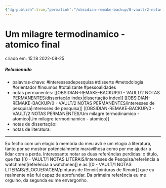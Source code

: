 ```yaml
---
{"dg-publish":true,"permalink":"/obsidian-remake-backup/0-vault/2-notas-permanentes/um-milagre-termodinamico-atomico-final/","tags":["permanente","interessesdepesquisa","disserte","metodologia","orientador","insumos","totalizante","pessoalidades"],"dgHomeLink":true,"dgShowLocalGraph":true,"dgShowFileTree":true,"dgEnableSearch":true,"noteIcon":""}
---
```


# Um milagre termodinamico - atomico final
criado em: 15:18 2022-08-25

##### Relacionado
- palavras-chave: #interessesdepesquisa  #disserte #metodologia #orientador #insumos #totalizante #pessoalidades 
- notas permanentes: [[OBSIDIAN-REMAKE-BACKUP/0 - VAULT/2 NOTAS PERMANENTES/dissertação index\|dissertação index]] [[OBSIDIAN-REMAKE-BACKUP/0 - VAULT/2 NOTAS PERMANENTES/interesses de pesquisa\|interesses de pesquisa]] [[OBSIDIAN-REMAKE-BACKUP/0 - VAULT/2 NOTAS PERMANENTES/Um milagre termodinamico - atomico\|Um milagre termodinamico - atomico]]
- notas de dissertação:
- notas de literatura: 

---

Eu fecho com um elogio à memória do meu avô e um elogio à literatura, tanto por se mostrar potencialmente maravilhosa como por me ajudar a lidar com a perda. Interessante notar as duas referências perdidas: o título, que faz [[0 - VAULT/1 NOTAS LITERAIS/Interesses de Pesquisa/referência a watchmen\|referência a watchmen]] e as [[0 - VAULT/1 NOTAS LITERAIS/BLOGUERAGEM/pinturas de Renoir\|pinturas de Renoir]] que eu realmente não fui capaz de aprofundar. Da primeira referência eu me orgulho, da segunda eu me envergonho. 

